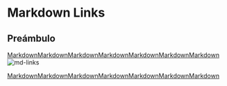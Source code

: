 # Markdown Links

## Preámbulo

[MarkdownMarkdownMarkdownMarkdownMarkdownMarkdownMarkdown](https://es.wikipedia.org/wiki/Markdown) 
![md-links](https://user-images.githubusercontent.com/110297/42118443-b7a5f1f0-7bc8-11e8-96ad-9cc5593715a6.jpg)

[MarkdownMarkdownMarkdownMarkdownMarkdownMarkdownMarkdown](https://es.wikipedia.org/wiki/Markdown) 
